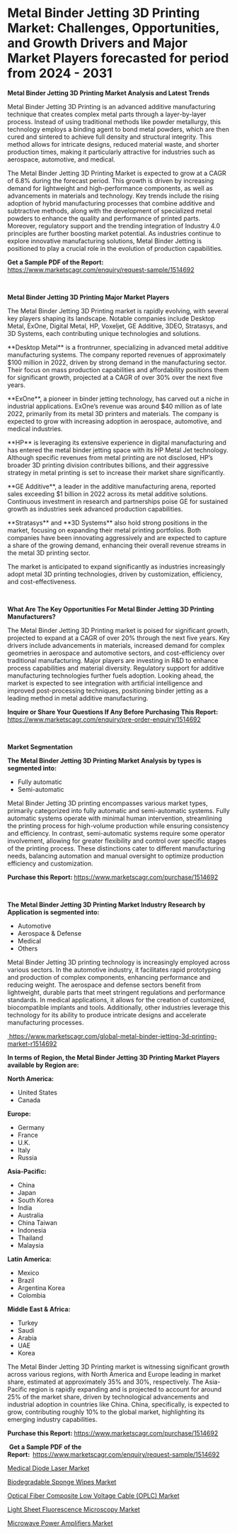 <p><h1>Metal Binder Jetting 3D Printing Market: Challenges, Opportunities, and Growth Drivers and Major Market Players forecasted for period from 2024 - 2031</h1></p><p><strong>Metal Binder Jetting 3D Printing Market Analysis and Latest Trends</strong></p>
<p><p>Metal Binder Jetting 3D Printing is an advanced additive manufacturing technique that creates complex metal parts through a layer-by-layer process. Instead of using traditional methods like powder metallurgy, this technology employs a binding agent to bond metal powders, which are then cured and sintered to achieve full density and structural integrity. This method allows for intricate designs, reduced material waste, and shorter production times, making it particularly attractive for industries such as aerospace, automotive, and medical.</p><p>The Metal Binder Jetting 3D Printing Market is expected to grow at a CAGR of 6.8% during the forecast period. This growth is driven by increasing demand for lightweight and high-performance components, as well as advancements in materials and technology. Key trends include the rising adoption of hybrid manufacturing processes that combine additive and subtractive methods, along with the development of specialized metal powders to enhance the quality and performance of printed parts. Moreover, regulatory support and the trending integration of Industry 4.0 principles are further boosting market potential. As industries continue to explore innovative manufacturing solutions, Metal Binder Jetting is positioned to play a crucial role in the evolution of production capabilities.</p></p>
<p><strong>Get a Sample PDF of the Report:&nbsp;</strong> <a href="https://www.marketscagr.com/enquiry/request-sample/1514692?utm_campaign=1683&utm_medium=2&utm_source=Github&utm_content=ia&utm_term=27102024&utm_id=metal-binder-jetting-3d-printing">https://www.marketscagr.com/enquiry/request-sample/1514692</a></p>
<p>&nbsp;</p>
<p><strong>Metal Binder Jetting 3D Printing Major Market Players</strong></p>
<p><p>The Metal Binder Jetting 3D Printing market is rapidly evolving, with several key players shaping its landscape. Notable companies include Desktop Metal, ExOne, Digital Metal, HP, Voxeljet, GE Additive, 3DEO, Stratasys, and 3D Systems, each contributing unique technologies and solutions.</p><p>**Desktop Metal** is a frontrunner, specializing in advanced metal additive manufacturing systems. The company reported revenues of approximately $100 million in 2022, driven by strong demand in the manufacturing sector. Their focus on mass production capabilities and affordability positions them for significant growth, projected at a CAGR of over 30% over the next five years.</p><p>**ExOne**, a pioneer in binder jetting technology, has carved out a niche in industrial applications. ExOne’s revenue was around $40 million as of late 2022, primarily from its metal 3D printers and materials. The company is expected to grow with increasing adoption in aerospace, automotive, and medical industries.</p><p>**HP** is leveraging its extensive experience in digital manufacturing and has entered the metal binder jetting space with its HP Metal Jet technology. Although specific revenues from metal printing are not disclosed, HP’s broader 3D printing division contributes billions, and their aggressive strategy in metal printing is set to increase their market share significantly. </p><p>**GE Additive**, a leader in the additive manufacturing arena, reported sales exceeding $1 billion in 2022 across its metal additive solutions. Continuous investment in research and partnerships poise GE for sustained growth as industries seek advanced production capabilities.</p><p>**Stratasys** and **3D Systems** also hold strong positions in the market, focusing on expanding their metal printing portfolios. Both companies have been innovating aggressively and are expected to capture a share of the growing demand, enhancing their overall revenue streams in the metal 3D printing sector. </p><p>The market is anticipated to expand significantly as industries increasingly adopt metal 3D printing technologies, driven by customization, efficiency, and cost-effectiveness.</p></p>
<p>&nbsp;</p>
<p><strong>What Are The Key Opportunities For Metal Binder Jetting 3D Printing Manufacturers?</strong></p>
<p><p>The Metal Binder Jetting 3D Printing market is poised for significant growth, projected to expand at a CAGR of over 20% through the next five years. Key drivers include advancements in materials, increased demand for complex geometries in aerospace and automotive sectors, and cost-efficiency over traditional manufacturing. Major players are investing in R&D to enhance process capabilities and material diversity. Regulatory support for additive manufacturing technologies further fuels adoption. Looking ahead, the market is expected to see integration with artificial intelligence and improved post-processing techniques, positioning binder jetting as a leading method in metal additive manufacturing.</p></p>
<p><strong>Inquire or Share Your Questions If Any Before Purchasing This Report:</strong> <a href="https://www.marketscagr.com/enquiry/pre-order-enquiry/1514692?utm_campaign=1683&utm_medium=2&utm_source=Github&utm_content=ia&utm_term=27102024&utm_id=metal-binder-jetting-3d-printing">https://www.marketscagr.com/enquiry/pre-order-enquiry/1514692</a></p>
<p>&nbsp;</p>
<p><strong>Market Segmentation</strong></p>
<p><strong>The Metal Binder Jetting 3D Printing Market Analysis by types is segmented into:</strong></p>
<p><ul><li>Fully automatic</li><li>Semi-automatic</li></ul></p>
<p><p>Metal Binder Jetting 3D printing encompasses various market types, primarily categorized into fully automatic and semi-automatic systems. Fully automatic systems operate with minimal human intervention, streamlining the printing process for high-volume production while ensuring consistency and efficiency. In contrast, semi-automatic systems require some operator involvement, allowing for greater flexibility and control over specific stages of the printing process. These distinctions cater to different manufacturing needs, balancing automation and manual oversight to optimize production efficiency and customization.</p></p>
<p><strong>Purchase this Report:&nbsp;</strong><a href="https://www.marketscagr.com/purchase/1514692?utm_campaign=1683&utm_medium=2&utm_source=Github&utm_content=ia&utm_term=27102024&utm_id=metal-binder-jetting-3d-printing">https://www.marketscagr.com/purchase/1514692</a></p>
<p>&nbsp;</p>
<p><strong>The Metal Binder Jetting 3D Printing Market Industry Research by Application is segmented into:</strong></p>
<p><ul><li>Automotive</li><li>Aerospace & Defense</li><li>Medical</li><li>Others</li></ul></p>
<p><p>Metal Binder Jetting 3D printing technology is increasingly employed across various sectors. In the automotive industry, it facilitates rapid prototyping and production of complex components, enhancing performance and reducing weight. The aerospace and defense sectors benefit from lightweight, durable parts that meet stringent regulations and performance standards. In medical applications, it allows for the creation of customized, biocompatible implants and tools. Additionally, other industries leverage this technology for its ability to produce intricate designs and accelerate manufacturing processes.</p></p>
<p><a href="https://www.marketscagr.com/global-metal-binder-jetting-3d-printing-market-r1514692?utm_campaign=1683&utm_medium=2&utm_source=Github&utm_content=ia&utm_term=27102024&utm_id=metal-binder-jetting-3d-printing">&nbsp;https://www.marketscagr.com/global-metal-binder-jetting-3d-printing-market-r1514692</a></p>
<p><strong>In terms of Region, the Metal Binder Jetting 3D Printing Market Players available by Region are:</strong></p>
<p>
    <p> <strong> North America: </strong>
        <ul>
            <li>United States</li>
            <li>Canada</li>
        </ul>
        </p> 
    <p> <strong> Europe: </strong>
        <ul>
            <li>Germany</li>
            <li>France</li>
            <li>U.K.</li>
            <li>Italy</li>
            <li>Russia</li>
        </ul>
        </p> 
    <p> <strong> Asia-Pacific: </strong>
        <ul>
            <li>China</li>
            <li>Japan</li>
            <li>South Korea</li>
            <li>India</li>
            <li>Australia</li>
            <li>China Taiwan</li>
            <li>Indonesia</li>
            <li>Thailand</li>
            <li>Malaysia</li>
        </ul>
        </p> 
    <p> <strong> Latin America: </strong>
        <ul>
            <li>Mexico</li>
            <li>Brazil</li>
            <li>Argentina Korea</li>
            <li>Colombia</li>
        </ul>
        </p> 
    <p> <strong> Middle East & Africa: </strong>
        <ul>
            <li>Turkey</li>
            <li>Saudi</li>
            <li>Arabia</li>
            <li>UAE</li>
            <li>Korea</li>
        </ul>
    </p>
    </p>
<p><p>The Metal Binder Jetting 3D Printing market is witnessing significant growth across various regions, with North America and Europe leading in market share, estimated at approximately 35% and 30%, respectively. The Asia-Pacific region is rapidly expanding and is projected to account for around 25% of the market share, driven by technological advancements and industrial adoption in countries like China. China, specifically, is expected to grow, contributing roughly 10% to the global market, highlighting its emerging industry capabilities.</p></p>
<p><strong>Purchase this Report: </strong><a href="https://www.marketscagr.com/purchase/1514692?utm_campaign=1683&utm_medium=2&utm_source=Github&utm_content=ia&utm_term=27102024&utm_id=metal-binder-jetting-3d-printing">https://www.marketscagr.com/purchase/1514692</a></p>
<p>&nbsp;<strong>Get a Sample PDF of the Report:&nbsp;&nbsp;</strong><a href="https://www.marketscagr.com/enquiry/request-sample/1514692?utm_campaign=1683&utm_medium=2&utm_source=Github&utm_content=ia&utm_term=27102024&utm_id=metal-binder-jetting-3d-printing">https://www.marketscagr.com/enquiry/request-sample/1514692</a></p>
<p><strong></strong></p>
<p><p><a href="https://www.linkedin.com/pulse/global-medical-diode-laser-market-size-trends-analysis-regional-8rcpf?utm_campaign=1683&utm_medium=2&utm_source=Github&utm_content=ia&utm_term=27102024&utm_id=metal-binder-jetting-3d-printing">Medical Diode Laser Market</a></p><p><a href="https://www.linkedin.com/pulse/exploring-biodegradable-sponge-wipes-market-strategic-insights-rvsef?utm_campaign=1683&utm_medium=2&utm_source=Github&utm_content=ia&utm_term=27102024&utm_id=metal-binder-jetting-3d-printing">Biodegradable Sponge Wipes Market</a></p><p><a href="https://www.linkedin.com/pulse/optical-fiber-composite-low-voltage-cable-oplc-market-trends-5sebf?utm_campaign=1683&utm_medium=2&utm_source=Github&utm_content=ia&utm_term=27102024&utm_id=metal-binder-jetting-3d-printing">Optical Fiber Composite Low Voltage Cable (OPLC) Market</a></p><p><a href="https://www.linkedin.com/pulse/global-light-sheet-fluorescence-microscopy-market-comprehensive-te4hf?utm_campaign=1683&utm_medium=2&utm_source=Github&utm_content=ia&utm_term=27102024&utm_id=metal-binder-jetting-3d-printing">Light Sheet Fluorescence Microscopy Market</a></p><p><a href="https://www.linkedin.com/pulse/microwave-power-amplifiers-spectrum-usage-patterns-sector-evolution-ptldf?utm_campaign=1683&utm_medium=2&utm_source=Github&utm_content=ia&utm_term=27102024&utm_id=metal-binder-jetting-3d-printing">Microwave Power Amplifiers Market</a></p></p>